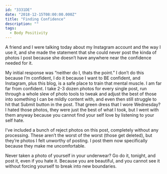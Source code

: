 ```yaml
---
id: "3331DE"
date: "2018-12-15T08:00:00.000Z"
title: "Finding Confidence"
description: ""
tags:
  - Body Positivity
---
```

A friend and I were talking today about my Instagram account and the way I use it, and she made the statement that she could never post the kinda of photos I post because she doesn’t have anywhere near the confidence needed for it.

My initial response was “neither do I, thats the point.” I don’t do this because I’m confident, I do it because I want to BE confident, and Instagram, plus this blog, is a safe place to train that mental muscle. I am far far from confident. I take 2-3 dozen photos for every single post, run through a whole slew of photo tools to tweak and adjust the best of those into something I can be mildly content with, and even then still struggle to hit that Submit button in the post. That green dress that I wore Wednesday? I hated those photos, they were just the best of what I took, but I went with them anyway because you cannot find your self love by listening to your self hate.

I’ve included a bunch of reject photos on this post, completely without any processing. These aren’t the worst of the worst (those get deleted), but they’re photos I felt unworthy of posting. I post them now specifically because they make me uncomfortable.

Never taken a photo of yourself in your underwear? Go do it, tonight, and post it, even if you hate it. Because you are beautiful, and you cannot see it without forcing yourself to break into new boundaries.
